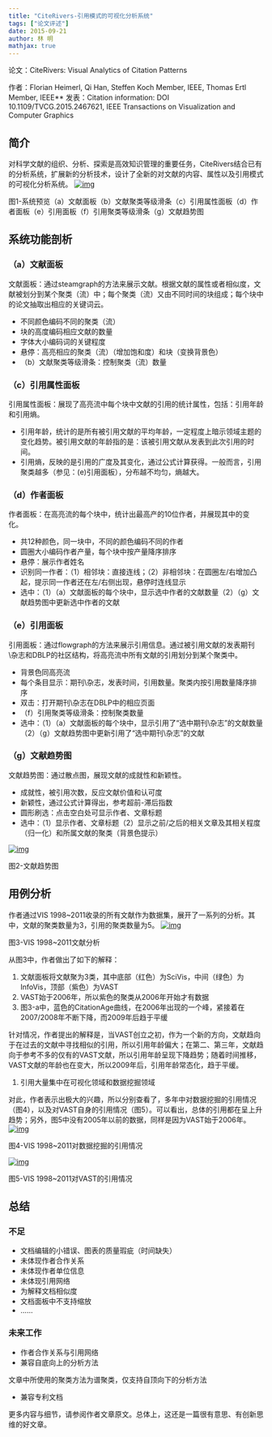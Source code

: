 ```yaml
---
title: "CiteRivers-引用模式的可视化分析系统"
tags: ["论文评述"]
date: 2015-09-21
author: 林 明
mathjax: true
---
```


论文：CiteRivers: Visual Analytics of Citation Patterns

作者：Florian Heimerl, Qi Han, Steffen Koch Member, IEEE, Thomas Ertl Member, IEEE**
发表：Citation information: DOI 10.1109/TVCG.2015.2467621, IEEE Transactions on Visualization and Computer Graphics

## 简介

对科学文献的组织、分析、探索是高效知识管理的重要任务，CiteRivers结合已有的分析系统，扩展新的分析技术，设计了全新的对文献的内容、属性以及引用模式的可视化分析系统。
[![img](http://www.cad.zju.edu.cn/home/vagblog/wp-content/uploads/2015/09/%E7%B3%BB%E7%BB%9F%E6%80%BB%E8%A7%882.png)](http://www.cad.zju.edu.cn/home/vagblog/wp-content/uploads/2015/09/系统总览2.png)

图1-系统预览（a）文献面板（b）文献聚类等级滑条（c）引用属性面板（d）作者面板（e）引用面板（f）引用聚类等级滑条（g）文献趋势图



## 系统功能剖析

### （a）文献面板

文献面板：通过steamgraph的方法来展示文献。根据文献的属性或者相似度，文献被划分到某个聚类（流）中；每个聚类（流）又由不同时间的块组成；每个块中的论文抽取出相应的关键词云。

- 不同颜色编码不同的聚类（流）
- 块的高度编码相应文献的数量
- 字体大小编码词的关键程度
- 悬停：高亮相应的聚类（流）（增加饱和度）和块（变换背景色）
- （b）文献聚类等级滑条：控制聚类（流）数量

### （c）引用属性面板

引用属性面板：展现了高亮流中每个块中文献的引用的统计属性，包括：引用年龄和引用熵。

- 引用年龄，统计的是所有被引用文献的平均年龄，一定程度上暗示领域主题的变化趋势。被引用文献的年龄指的是：该被引用文献从发表到此次引用的时间。
- 引用熵，反映的是引用的广度及其变化，通过公式计算获得。一般而言，引用聚类越多（参见：(e)引用面板），分布越不均匀，熵越大。

### （d）作者面板

作者面板：在高亮流的每个块中，统计出最高产的10位作者，并展现其中的变化。

- 共12种颜色，同一块中，不同的颜色编码不同的作者
- 圆圈大小编码作者产量，每个块中按产量降序排序
- 悬停：展示作者姓名
- 识别同一作者：（1）相邻块：直接连线；（2）非相邻块：在圆圈左/右增加凸起，提示同一作者还在左/右侧出现，悬停时连线显示
- 选中：（1）（a）文献面板的每个块中，显示选中作者的文献数量（2）（g）文献趋势图中更新选中作者的文献

### （e）引用面板

引用面板：通过flowgraph的方法来展示引用信息。通过被引用文献的发表期刊\杂志和DBLP的社区结构，将高亮流中所有文献的引用划分到某个聚类中。

- 背景色同高亮流
- 每个条目显示：期刊\杂志，发表时间，引用数量。聚类内按引用数量降序排序
- 双击：打开期刊\杂志在DBLP中的相应页面
- （f）引用聚类等级滑条：控制聚类数量
- 选中：（1）（a）文献面板的每个块中，显示引用了“选中期刊\杂志”的文献数量（2）（g）文献趋势图中更新引用了“选中期刊\杂志”的文献

### （g）文献趋势图

文献趋势图：通过散点图，展现文献的成就性和新颖性。

- 成就性，被引用次数，反应文献价值和认可度
- 新颖性，通过公式计算得出，参考超前-滞后指数
- 圆形刷选：点击空白处可显示作者、文章标题
- 选中：（1）显示作者、文章标题（2）显示之前/之后的相关文章及其相关程度（归一化）和所属文献的聚类（背景色提示）

[![img](http://www.cad.zju.edu.cn/home/vagblog/wp-content/uploads/2015/09/%E6%96%87%E7%8C%AE%E8%B6%8B%E5%8A%BF%E5%9B%BE.png)](http://www.cad.zju.edu.cn/home/vagblog/wp-content/uploads/2015/09/文献趋势图.png)

图2-文献趋势图

## 用例分析

作者通过VIS 1998~2011收录的所有文献作为数据集，展开了一系列的分析。其中，文献的聚类数量为3，引用的聚类数量为5。
[![img](http://www.cad.zju.edu.cn/home/vagblog/wp-content/uploads/2015/09/VIS19982011.png)](http://www.cad.zju.edu.cn/home/vagblog/wp-content/uploads/2015/09/VIS19982011.png)

图3-VIS 1998~2011文献分析

从图3中，作者做出了如下的解释：

   1. 文献面板将文献聚为3类，其中底部（红色）为SciVis，中间（绿色）为InfoVis，顶部（紫色）为VAST
   2. VAST始于2006年，所以紫色的聚类从2006年开始才有数据
   3. 图3-a中，蓝色的CitationAge曲线，在2006年出现的一个峰，紧接着在2007/2008年不断下降，而2009年后趋于平缓

针对情况，作者提出的解释是，当VAST创立之初，作为一个新的方向，文献趋向于在过去的文献中寻找相似的引用，所以引用年龄偏大；在第二、第三年，文献趋向于参考不多的仅有的VAST文献，所以引用年龄呈现下降趋势；随着时间推移，VAST文献的年龄也在变大，所以2009年后，引用年龄常态化，趋于平缓。

   1. 引用大量集中在可视化领域和数据挖掘领域

对此，作者表示出极大的兴趣，所以分别查看了，多年中对数据挖掘的引用情况（图4），以及对VAST自身的引用情况（图5）。可以看出，总体的引用都在呈上升趋势；另外，图5中没有2005年以前的数据，同样是因为VAST始于2006年。
[![img](http://www.cad.zju.edu.cn/home/vagblog/wp-content/uploads/2015/09/VIS19982011%E5%AF%B9%E6%95%B0%E6%8D%AE%E6%8C%96%E6%8E%98%E7%9A%84%E5%BC%95%E7%94%A8%E6%83%85%E5%86%B5.png)](http://www.cad.zju.edu.cn/home/vagblog/wp-content/uploads/2015/09/VIS19982011对数据挖掘的引用情况.png)

图4-VIS 1998~2011对数据挖掘的引用情况

[![img](http://www.cad.zju.edu.cn/home/vagblog/wp-content/uploads/2015/09/VIS19982011%E5%AF%B9VAST%E7%9A%84%E5%BC%95%E7%94%A8%E6%83%85%E5%86%B5.png)](http://www.cad.zju.edu.cn/home/vagblog/wp-content/uploads/2015/09/VIS19982011对VAST的引用情况.png)

图5-VIS 1998~2011对VAST的引用情况

## 总结

### 不足

- 文档编辑的小错误、图表的质量瑕疵（时间缺失）
- 未体现作者合作关系
- 未体现作者单位信息
- 未体现引用网络
- 为解释文档相似度
- 文档面板中不支持缩放
- ……

### 未来工作

 - 作者合作关系与引用网络
 - 兼容自底向上的分析方法

文章中所使用的聚类方法为谱聚类，仅支持自顶向下的分析方法

- 兼容专利文档

更多内容与细节，请参阅作者文章原文。总体上，这还是一篇很有意思、有创新思维的好文章。